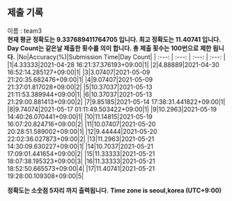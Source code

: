 


  
## 제출 기록  
이름 : team3  
**현재 평균 정확도는 9.337689411764705 입니다. 최고 정확도는 11.40741 입니다.**  
**Day Count는 같은날 제출한 횟수를 의미 합니다. 총 제출 횟수는 100번으로 제한 됩니다.**
|No|Accuracy(%)|Submission Time|Day Count|
| :---: | :---: | :---: | :---: |
|1|4.33333|2021-04-28 16:21:37.376193+09:00|1|
|2|4.88889|2021-04-30 16:52:14.285127+09:00|1|
|3|3.07407|2021-05-09 21:20:35.682476+09:00|1|
|4|9.07407|2021-05-09 21:37:01.817028+09:00|2|
|5|10.37037|2021-05-13 21:11:53.389944+09:00|1|
|6|10.37037|2021-05-13 21:29:00.881413+09:00|2|
|7|9.85185|2021-05-14 17:38:31.441822+09:00|1|
|8|9.74074|2021-05-17 01:11:49.503422+09:00|1|
|9|10.2963|2021-05-19 14:40:26.070441+09:00|1|
|10|11.14815|2021-05-19 16:07:20.824716+09:00|2|
|11|10.07407|2021-05-20 20:28:51.589002+09:00|1|
|12|9.44444|2021-05-20 22:02:36.027873+09:00|2|
|13|11.2963|2021-05-21 14:30:09.630227+09:00|1|
|14|10.7037|2021-05-21 17:09:01.441654+09:00|2|
|15|11.33333|2021-05-21 18:07:38.195323+09:00|3|
|16|11.33333|2021-05-21 18:52:50.665573+09:00|4|
|17|11.40741|2021-05-21 19:28:00.109308+09:00|5|


**정확도는 소숫점 5자리 까지 출력됩니다.**
**Time zone is seoul,korea (UTC+9:00)**
